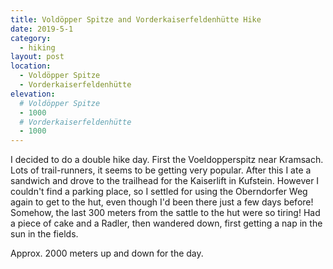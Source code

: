 ```yaml
---
title: Voldöpper Spitze and Vorderkaiserfeldenhütte Hike
date: 2019-5-1
category:
  - hiking
layout: post
location:
  - Voldöpper Spitze
  - Vorderkaiserfeldenhütte
elevation:
  # Voldöpper Spitze
  - 1000
  # Vorderkaiserfeldenhütte
  - 1000
---
```


I decided to do a double hike day. First the Voeldopperspitz near Kramsach. Lots of trail-runners,
it seems to be getting very popular. After this I ate a sandwich and drove to the trailhead
for the Kaiserlift in Kufstein. However I couldn't find a parking place, so I settled for using
the Oberndorfer Weg again to get to the hut, even though I'd been there just a few days before!
Somehow, the last 300 meters from the sattle to the hut were so tiring! Had a piece of cake
and a Radler, then wandered down, first getting a nap in the sun in the fields.

Approx. 2000 meters up and down for the day.
